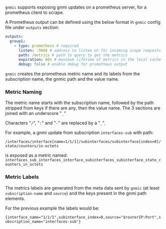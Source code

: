 `gnmic` supports exposing gnmi updates on a prometheus server, for a prometheus client to scrape.

A Prometheus output can be defined using the below format in `gnmic` config file under `outputs` section:

```yaml
outputs:
  group1:
    - type: prometheus # required
      listen: :9804 # address to listen on for incoming scape requests
      path: /metrics # path to query to get the metrics
      expiration: 60s # maximum lifetime of metrics in the local cache
      debug: false # enable debug for prometheus output
```

`gnmic` creates the prometheus metric name and its labels from the subscription name, the gnmic path and the value name.

### Metric Naming

The metric name starts with the subscription name, followed by the path stripped from keys if there are any, then the value name. The 3 sections are joined with an underscore "`_`"

Characters "`/`", "`:`" and "`-`" are replaced by a "`_`".

For example, a gnmi update from subscription `interfaces-sub` with path:

`/interfaces/interface[name=1/1/1]/subinterfaces/subinterface[index=0]/state/counters/in-octets` 

is exposed as a metric named: `interfaces_sub_interfaces_interface_subinterfaces_subinterface_state_counters_in_octets`

### Metric Labels
The metrics labels are generated from the meta data sent by `gnmic` (at least `subscription-name` and `source`) and the keys present in the gnmi path elements.

For the previous example the labels would be: 

`{interface_name="1/1/1",subinterface_index=0,source="$routerIP:Port",subscription_name="interfaces-sub"}`

